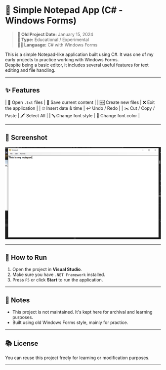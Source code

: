 # 📝 Simple Notepad App (C# - Windows Forms)

> **📅 Old Project Date:** January 15, 2024  
> **🧠 Type:** Educational / Experimental  
> **👨‍💻 Language:** C# with Windows Forms

This is a simple Notepad-like application built using C#. It was one of my early projects to practice working with Windows Forms.  
Despite being a basic editor, it includes several useful features for text editing and file handling.

---

## ✨ Features

| 📂 Open `.txt` files      | 💾 Save current content   |
| 🆕 Create new files       | ❌ Exit the application   |
| ⏱ Insert date & time     | ↩ Undo / Redo            |
| ✂️ Cut / Copy / Paste     | 🖍 Select All             |
| 🔤 Change font style      | 🎨 Change font color      |

---

## 📸 Screenshot

![Screenshot](Notepad%20Screenshot.png)


---

## 🚀 How to Run

1. Open the project in **Visual Studio**.
2. Make sure you have `.NET Framework` installed.
3. Press `F5` or click **Start** to run the application.

---

## 🏁 Notes

- This project is not maintained. It's kept here for archival and learning purposes.
- Built using old Windows Forms style, mainly for practice.

---

## 📚 License

You can reuse this project freely for learning or modification purposes.

---

